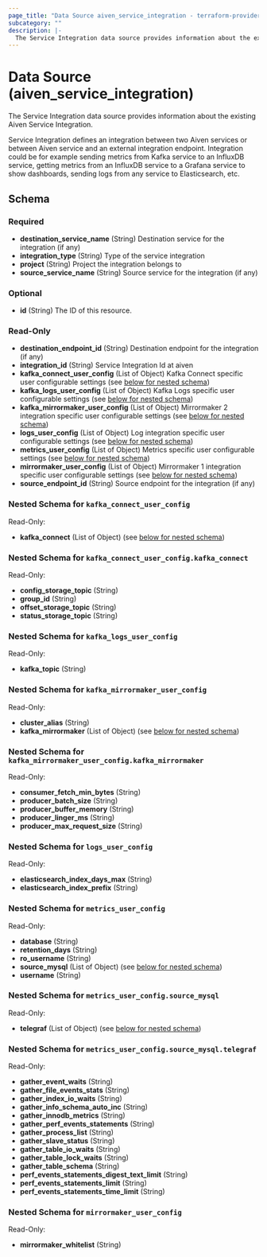 ```yaml
---
page_title: "Data Source aiven_service_integration - terraform-provider-aiven"
subcategory: ""
description: |-
  The Service Integration data source provides information about the existing Aiven Service Integration.
---
```

# Data Source (aiven_service_integration)
The Service Integration data source provides information about the existing Aiven Service Integration.

Service Integration defines an integration between two Aiven services or between Aiven service and an external integration endpoint. Integration could be for example sending metrics from Kafka service to an InfluxDB service, getting metrics from an InfluxDB service to a Grafana service to show dashboards, sending logs from any service to Elasticsearch, etc.


<!-- schema generated by tfplugindocs -->
## Schema

### Required

- **destination_service_name** (String) Destination service for the integration (if any)
- **integration_type** (String) Type of the service integration
- **project** (String) Project the integration belongs to
- **source_service_name** (String) Source service for the integration (if any)

### Optional

- **id** (String) The ID of this resource.

### Read-Only

- **destination_endpoint_id** (String) Destination endpoint for the integration (if any)
- **integration_id** (String) Service Integration Id at aiven
- **kafka_connect_user_config** (List of Object) Kafka Connect specific user configurable settings (see [below for nested schema](#nestedatt--kafka_connect_user_config))
- **kafka_logs_user_config** (List of Object) Kafka Logs specific user configurable settings (see [below for nested schema](#nestedatt--kafka_logs_user_config))
- **kafka_mirrormaker_user_config** (List of Object) Mirrormaker 2 integration specific user configurable settings (see [below for nested schema](#nestedatt--kafka_mirrormaker_user_config))
- **logs_user_config** (List of Object) Log integration specific user configurable settings (see [below for nested schema](#nestedatt--logs_user_config))
- **metrics_user_config** (List of Object) Metrics specific user configurable settings (see [below for nested schema](#nestedatt--metrics_user_config))
- **mirrormaker_user_config** (List of Object) Mirrormaker 1 integration specific user configurable settings (see [below for nested schema](#nestedatt--mirrormaker_user_config))
- **source_endpoint_id** (String) Source endpoint for the integration (if any)

<a id="nestedatt--kafka_connect_user_config"></a>
### Nested Schema for `kafka_connect_user_config`

Read-Only:

- **kafka_connect** (List of Object) (see [below for nested schema](#nestedobjatt--kafka_connect_user_config--kafka_connect))

<a id="nestedobjatt--kafka_connect_user_config--kafka_connect"></a>
### Nested Schema for `kafka_connect_user_config.kafka_connect`

Read-Only:

- **config_storage_topic** (String)
- **group_id** (String)
- **offset_storage_topic** (String)
- **status_storage_topic** (String)



<a id="nestedatt--kafka_logs_user_config"></a>
### Nested Schema for `kafka_logs_user_config`

Read-Only:

- **kafka_topic** (String)


<a id="nestedatt--kafka_mirrormaker_user_config"></a>
### Nested Schema for `kafka_mirrormaker_user_config`

Read-Only:

- **cluster_alias** (String)
- **kafka_mirrormaker** (List of Object) (see [below for nested schema](#nestedobjatt--kafka_mirrormaker_user_config--kafka_mirrormaker))

<a id="nestedobjatt--kafka_mirrormaker_user_config--kafka_mirrormaker"></a>
### Nested Schema for `kafka_mirrormaker_user_config.kafka_mirrormaker`

Read-Only:

- **consumer_fetch_min_bytes** (String)
- **producer_batch_size** (String)
- **producer_buffer_memory** (String)
- **producer_linger_ms** (String)
- **producer_max_request_size** (String)



<a id="nestedatt--logs_user_config"></a>
### Nested Schema for `logs_user_config`

Read-Only:

- **elasticsearch_index_days_max** (String)
- **elasticsearch_index_prefix** (String)


<a id="nestedatt--metrics_user_config"></a>
### Nested Schema for `metrics_user_config`

Read-Only:

- **database** (String)
- **retention_days** (String)
- **ro_username** (String)
- **source_mysql** (List of Object) (see [below for nested schema](#nestedobjatt--metrics_user_config--source_mysql))
- **username** (String)

<a id="nestedobjatt--metrics_user_config--source_mysql"></a>
### Nested Schema for `metrics_user_config.source_mysql`

Read-Only:

- **telegraf** (List of Object) (see [below for nested schema](#nestedobjatt--metrics_user_config--source_mysql--telegraf))

<a id="nestedobjatt--metrics_user_config--source_mysql--telegraf"></a>
### Nested Schema for `metrics_user_config.source_mysql.telegraf`

Read-Only:

- **gather_event_waits** (String)
- **gather_file_events_stats** (String)
- **gather_index_io_waits** (String)
- **gather_info_schema_auto_inc** (String)
- **gather_innodb_metrics** (String)
- **gather_perf_events_statements** (String)
- **gather_process_list** (String)
- **gather_slave_status** (String)
- **gather_table_io_waits** (String)
- **gather_table_lock_waits** (String)
- **gather_table_schema** (String)
- **perf_events_statements_digest_text_limit** (String)
- **perf_events_statements_limit** (String)
- **perf_events_statements_time_limit** (String)




<a id="nestedatt--mirrormaker_user_config"></a>
### Nested Schema for `mirrormaker_user_config`

Read-Only:

- **mirrormaker_whitelist** (String)

